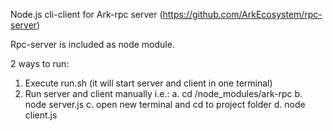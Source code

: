 Node.js cli-client for Ark-rpc server (https://github.com/ArkEcosystem/rpc-server)

Rpc-server is included as node module.

2 ways to run:
  1. Execute run.sh (it will start server and client in one terminal)
  2. Run server and client manually i.e.:
    a. cd /node_modules/ark-rpc
    b. node server.js
    c. open new terminal and cd to project folder
    d. node client.js
